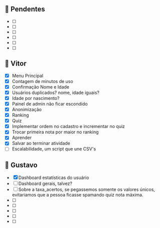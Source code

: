 
## 🔹 Pendentes
- [ ]
- [ ]
- [ ]
- [ ]
- [ ]
- [ ]

## 🔹 Vitor
- [x] Menu Principal
- [x] Contagem de minutos de uso
- [x] Confirmação Nome e Idade
- [x] Usuários duplicados? nome, idade iguais?
- [x] Idade por nascimento?
- [x] Painel de admin não ficar escondido
- [x] Anonimização
- [x] Ranking
- [x] Quiz
- [x] Implementar ordem no cadastro e incrementar no quiz
- [x] Trocar primeira nota por maior no ranking
- [x] Aprender
- [x] Salvar ao terminar atividade
- [ ] Escalabilidade, um script que une CSV's

## 🔹 Gustavo
- [x] Dashboard estatísticas do usuário
- [ ] Dashboard gerais, talvez?
- [ ] Sobre a taxa_acertos, se pegassemos somente os valores únicos, evitariamos que a pessoa ficasse spamando quiz nota máxima.
- [ ]
- [ ] 
- [ ]
- [ ]
- [ ]